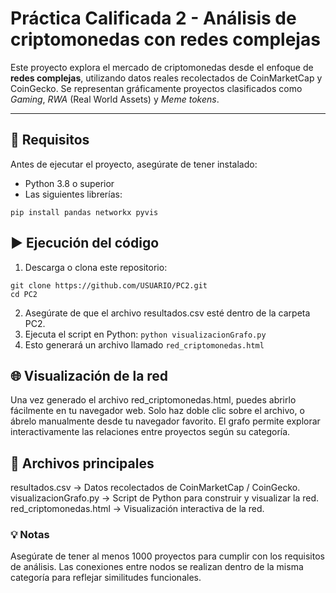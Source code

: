 # Práctica Calificada 2 - Análisis de criptomonedas con redes complejas

Este proyecto explora el mercado de criptomonedas desde el enfoque de **redes complejas**, utilizando datos reales recolectados de CoinMarketCap y CoinGecko. Se representan gráficamente proyectos clasificados como *Gaming*, *RWA* (Real World Assets) y *Meme tokens*.

---

## 🔧 Requisitos
Antes de ejecutar el proyecto, asegúrate de tener instalado:

- Python 3.8 o superior
- Las siguientes librerías:

```pip install pandas networkx pyvis```

## ▶️ Ejecución del código
1. Descarga o clona este repositorio:
```
git clone https://github.com/USUARIO/PC2.git
cd PC2
```
2. Asegúrate de que el archivo resultados.csv esté dentro de la carpeta PC2.
3. Ejecuta el script en Python:
```python visualizacionGrafo.py```
4. Esto generará un archivo llamado ```red_criptomonedas.html```

## 🌐 Visualización de la red
Una vez generado el archivo red_criptomonedas.html, puedes abrirlo fácilmente en tu navegador web. Solo haz doble clic sobre el archivo, o ábrelo manualmente desde tu navegador favorito.
El grafo permite explorar interactivamente las relaciones entre proyectos según su categoría.

## 📁 Archivos principales
resultados.csv → Datos recolectados de CoinMarketCap / CoinGecko.
visualizacionGrafo.py → Script de Python para construir y visualizar la red.
red_criptomonedas.html → Visualización interactiva de la red.

### 💡 Notas
Asegúrate de tener al menos 1000 proyectos para cumplir con los requisitos de análisis.
Las conexiones entre nodos se realizan dentro de la misma categoría para reflejar similitudes funcionales.
